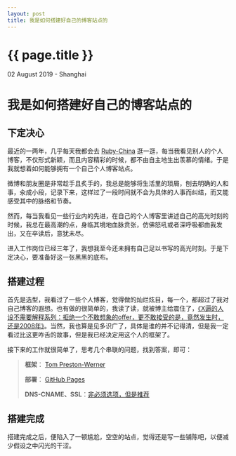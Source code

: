 ```yaml
---
layout: post
title: 我是如何搭建好自己的博客站点的
---
```


{{ page.title }}
================

<p class="meta">02 August 2019 - Shanghai</p>

# 我是如何搭建好自己的博客站点的

##  下定决心
最近的一两年，几乎每天我都会去 [Ruby-China](https://ruby-china.org/) 逛一逛，每当我看见别人的个人博客，不仅形式新颖，而且内容精彩的时候，都不由自主地生出羡慕的情绪。于是我就想着如何能够拥有一个自己个人博客站点。

微博和朋友圈是非常趁手且炙手的，我总是能够将生活里的琐屑，刨去明确的人和事，汆成小段，记录下来，这样过了一段时间就不会为具体的人事而纠结，而又能感受其中的脉络和节奏。

然而，每当我看见一些行业内的先进，在自己的个人博客里讲述自己的高光时刻的时候，我总在最高潮的点，身临其境地血脉贲张，仿佛怒吼或者深呼吸都由我发出，又在卒读后，意犹未尽。

进入工作岗位已经三年了，我想我至今还未拥有自己足以书写的高光时刻。于是下定决心，要准备好这一张黑黑的底布。

##  搭建过程
首先是选型，我看过了一些个人博客，觉得做的灿烂炫目，每一个，都超过了我对自己博客的遐想。也有做的很简单的，我读了读，就被博主给震住了，[《X逼的人设不需要解释系列：拒绝一个不敢想象的offer，更不敢接受的是，竟然发生时，还是2008年》](http://tom.preston-werner.com/2008/10/18/how-i-turned-down-300k.html)。当然，我也算是见多识广了，具体是谁的并不记得清，但是我一定看过比这更咋舌的故事，但是我已经决定用这个人的框架了。

接下来的工作就很简单了，思考几个串联的问题，找到答案，即可：
> **框架**： [Tom Preston-Werner](https://github.com/mojombo/mojombo.github.io)
> 
> **部署**： [GitHub Pages](https://pages.github.com/)
> 
> **DNS-CNAME、SSL**：[非必须选项，但是推荐](https://www.cloudflare.com/)

##  搭建完成
搭建完成之后，便陷入了一顿尴尬，空空的站点，觉得还是写一些铺陈吧，以便减少假设之中闪光的干涩。